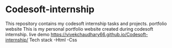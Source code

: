 # Codesoft-internship
This repository contains my codesoft  internship tasks and projects.
portfolio website
This is my personal portfolio website created during codesoft internship.
live demo 
https://vivekchaudhary66.github.io/Codesoft-internship/
Tech stack
-Html
-Css

